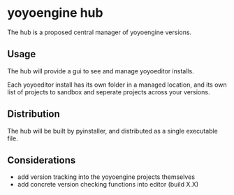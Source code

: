 # yoyoengine hub

The hub is a proposed central manager of yoyoengine versions.

## Usage

The hub will provide a gui to see and manage yoyoeditor installs.

Each yoyoeditor install has its own folder in a managed location, and its own list of projects to sandbox and seperate projects across your versions.

## Distribution

The hub will be built by pyinstaller, and distributed as a single executable file.

## Considerations

- add version tracking into the yoyoengine projects themselves
- add concrete version checking functions into editor (build X.X)
